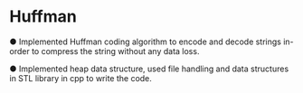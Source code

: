 # Huffman

● Implemented Huffman coding algorithm to encode and decode strings in-order to compress the string without any data loss.

● Implemented heap data structure, used file handling and data structures in STL library in cpp to write the code.
